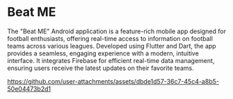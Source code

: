# Beat ME
The "Beat ME" Android application is a feature-rich mobile app designed for football enthusiasts, offering real-time access to information on football teams across various leagues. Developed using Flutter and Dart, the app provides a seamless, engaging experience with a modern, intuitive interface. It integrates Firebase for efficient real-time data management, ensuring users receive the latest updates on their favorite teams.


https://github.com/user-attachments/assets/dbde1d57-36c7-45c4-a8b5-50e04473b2d1


